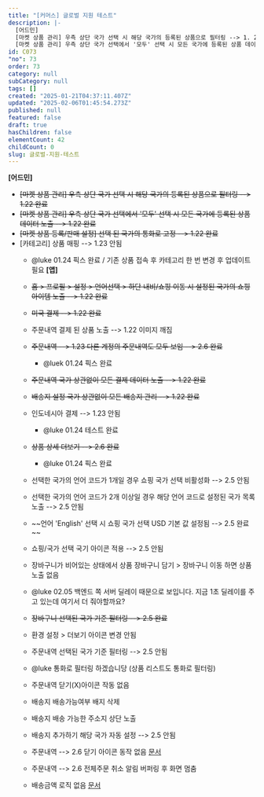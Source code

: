 ```yaml
---
title: "[커머스] 글로벌 지원 테스트"
description: |-
  [어드민]
  [마켓 상품 관리] 우측 상단 국가 선택 시 해당 국가의 등록된 상품으로 필터링 --> 1. 22 완료
  [마켓 상품 관리] 우측 상단 국가 선택에서 '모두' 선택 시 모든 국가에 등록된 상품 데이터 노출 --> 1.
id: C073
"no": 73
order: 73
category: null
subCategory: null
tags: []
created: "2025-01-21T04:37:11.407Z"
updated: "2025-02-06T01:45:54.273Z"
published: null
featured: false
draft: true
hasChildren: false
elementCount: 42
childCount: 0
slug: 글로벌-지원-테스트
---
```


**[어드민]**

- ~~[마켓 상품 관리] 우측 상단 국가 선택 시 해당 국가의 등록된 상품으로 필터링 --> 1.22 완료~~
- ~~[마켓 상품 관리] 우측 상단 국가 선택에서 '모두' 선택 시 모든 국가에 등록된 상품 데이터 노출 --> 1.22 완료~~
- ~~[마켓 상품 등록/판매 설정] 선택 된 국가의 통화로 고정 --> 1.22 완료~~
- [카테고리] 상품 매핑 --> 1.23 안됨
  - @luke 01.24 픽스 완료 / 기존 상품 접속 후 카테고리 한 번 변경 후 업데이트 필요
**[앱]**

  - ~~홈 > 프로필 > 설정 > 언어선택 > 하단 내비/쇼핑 이동 시 설정된 국가의 쇼핑 아이템 노출 --> 1.22 완료~~
  - ~~미국 결제 --> 1.22 완료~~
  - 주문내역 결제 된 상품 노출 --> 1.22 이미지 깨짐 [](https://docs.google.com/presentation/d/1AN7kFxtUx9E0CgzwDrhOJPC3qyixwlx1_-rR8x9Dnoc/edit#slide=id.g32d5e01a8b2_0_6)
  - ~~주문내역 --> 1.23 다른 계정의 주문내역도 모두 보임 --> 2.6 완료~~
    - @luek 01.24 픽스 완료
  - ~~주문내역 국가 상관없이 모든 결제 데이터 노출 --> 1.22 완료~~
  - ~~배송지 설정 국가 상관없이 모든 배송지 관리 --> 1.22 완료~~
  - 인도네시아 결제 --> 1.23 안됨
    - @luke 01.24 테스트 완료
  - ~~상품 상세 더보기 --> 2.6 완료~~
    - @luke 01.24 픽스 완료
  - 선택한 국가의 언어 코드가 1개일 경우 쇼핑 국가 선택 비활성화 --> 2.5 안됨
  -  선택한 국가의 언어 코드가 2개 이상일 경우 해당 언어 코드로 설정된 국가 목록 노출 --> 2.5 안됨
  - ~~언어 'English' 선택 시 쇼핑 국가 선택 USD 기본 값 설정됨 --> 2.5 완료 ~~
  -  쇼핑/국가 선택 국기 아이콘 적용 --> 2.5 안됨
  -  장바구니가 비어있는 상태에서 상품 장바구니 담기 > 장바구니 이동 하면 상품 노출 없음
    - @luke 02.05 백엔드 쪽 서버 딜레이 때문으로 보입니다. 지금 1초 딜레이를 주고 있는데 여기서 더 줘야할까요?
  -  ~~장바구니 선택된 국가 기준 필터링 --> 2.5 완료~~
  -  환경 설정 > 더보기 아이콘 변경 안됨
  -  주문내역 선택된 국가 기준 필터링 --> 2.5 안됨
    - @luke 통화로 필터링 하겠습니당 (상품 리스트도 통화로 필터링)
  -  주문내역 닫기(X)아이콘 작동 없음
  -  배송지 배송가능여부 배지 삭제
  -  배송지 배송 가능한 주소지 상단 노출
  -   배송지 추가하기 해당 국가 자동 설정 --> 2.5 안됨
  -  주문내역 --> 2.6 닫기 아이콘 동작 없음 [문서](https://docs.google.com/presentation/d/1AN7kFxtUx9E0CgzwDrhOJPC3qyixwlx1_-rR8x9Dnoc/edit#slide=id.g32d5e01a8b2_0_6)
  -  주문내역 --> 2.6 전체주문 취소 알림 버퍼링 후 화면 멈춤
  -   배송금액 로직 없음 [문서](https://docs.google.com/presentation/d/1AN7kFxtUx9E0CgzwDrhOJPC3qyixwlx1_-rR8x9Dnoc/edit#slide=id.g32207e5bf3d_0_10)[](https://docs.google.com/presentation/d/1AN7kFxtUx9E0CgzwDrhOJPC3qyixwlx1_-rR8x9Dnoc/edit#slide=id.g32d5e01a8b2_0_25)
